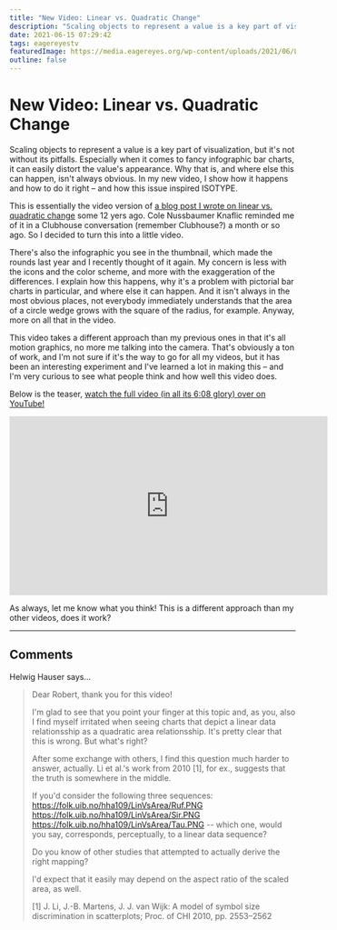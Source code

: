 ```yaml
---
title: "New Video: Linear vs. Quadratic Change"
description: "Scaling objects to represent a value is a key part of visualization, but it's not without its pitfalls. Especially when it comes to fancy infographic bar charts, it can easily distort the value's appearance. Why that is, and where else this can happen, isn't always obvious. In my new video, I show how it happens and how to do it right – and how this issue inspired ISOTYPE."
date: 2021-06-15 07:29:42
tags: eagereyestv
featuredImage: https://media.eagereyes.org/wp-content/uploads/2021/06/LvQ-Thumbnail.jpeg
outline: false
---
```


# New Video: Linear vs. Quadratic Change

Scaling objects to represent a value is a key part of visualization, but it's not without its pitfalls. Especially when it comes to fancy infographic bar charts, it can easily distort the value's appearance. Why that is, and where else this can happen, isn't always obvious. In my new video, I show how it happens and how to do it right – and how this issue inspired ISOTYPE.

This is essentially the video version of <a href="/blog/2008/linear-vs-quadratic-change" data-type="post" data-id="235">a blog post I wrote on linear vs. quadratic change</a> some 12 yers ago. Cole Nussbaumer Knaflic reminded me of it in a Clubhouse conversation (remember Clubhouse?) a month or so ago. So I decided to turn this into a little video.

There's also the infographic you see in the thumbnail, which made the rounds last year and I recently thought of it again. My concern is less with the icons and the color scheme, and more with the exaggeration of the differences. I explain how this happens, why it's a problem with pictorial bar charts in particular, and where else it can happen. And it isn't always in the most obvious places, not everybody immediately understands that the area of a circle wedge grows with the square of the radius, for example. Anyway, more on all that in the video.

This video takes a different approach than my previous ones in that it's all motion graphics, no more me talking into the camera. That's obviously a ton of work, and I'm not sure if it's the way to go for all my videos, but it has been an interesting experiment and I've learned a lot in making this – and I'm very curious to see what people think and how well this video does.

Below is the teaser, <a href="https://youtu.be/BW3YNLsmn8U">watch the full video (in all its 6:08 glory) over on YouTube!</a>

<p align="center"><iframe width="560" height="315" src="https://www.youtube.com/embed/Z9IibfqOEt4?si=LnmSVx-F4SDMkU2a" title="YouTube video player" frameborder="0" allow="accelerometer; autoplay; clipboard-write; encrypted-media; gyroscope; picture-in-picture; web-share" allowfullscreen></iframe></p>

As always, let me know what you think! This is a different approach than my other videos, does it work?


<PostedBy />


<aside class="comments">

---
## Comments

Helwig Hauser says…
>	Dear Robert, thank you for this video!  
>	
>	I'm glad to see that you point your finger at this topic and, as you, also I find myself irritated when seeing charts that depict a linear data relationsship as a quadratic area relationsship.  It's pretty clear that this is wrong.  But what's right?  
>	
>	After some exchange with others, I find this question much harder to answer, actually.  Li et al.'s work from 2010 [1], for ex., suggests that the truth is somewhere in the middle.  
>	
>	If you'd consider the following three sequences: https://folk.uib.no/hha109/LinVsArea/Ruf.PNG https://folk.uib.no/hha109/LinVsArea/Sir.PNG https://folk.uib.no/hha109/LinVsArea/Tau.PNG -- which one, would you say, corresponds, perceptually, to a linear data sequence?  
>	
>	Do you know of other studies that attempted to actually derive the right mapping?  
>	
>	I'd expect that it easily may depend on the aspect ratio of the scaled area, as well.  
>	
>	[1] J. Li, J.-B. Martens, J. J. van Wijk: A model of symbol size discrimination in scatterplots; Proc. of CHI 2010, pp. 2553–2562

</aside>

